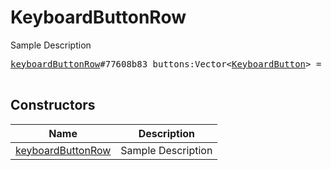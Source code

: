 # KeyboardButtonRow

Sample Description

<pre>
<a href="../constructor/keyboardButtonRow.md">keyboardButtonRow</a>#77608b83 buttons:Vector&lt;<a href="../type/KeyboardButton.md">KeyboardButton</a>&gt; = <a href="../type/KeyboardButtonRow.md">KeyboardButtonRow</a>;

</pre>

## Constructors

| Name | Description |
|------|-------------|
| [keyboardButtonRow](../constructor/keyboardButtonRow.md) | Sample Description |

